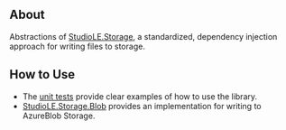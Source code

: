 ## About

Abstractions of [StudioLE.Storage](../../StudioLE.Storage/src), a standardized, dependency injection approach for writing files to storage.

## How to Use

- The [unit tests](../../StudioLE.Serialization/tests) provide clear examples of how to use the library.
- [StudioLE.Storage.Blob](../../StudioLE.Storage.Blob/src) provides an implementation for writing to AzureBlob Storage.
